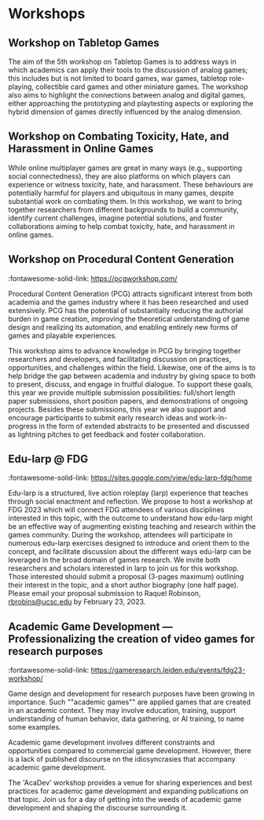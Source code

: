 # Workshops

## Workshop on Tabletop Games

The aim of the 5th workshop on Tabletop Games is to address ways in which
academics can apply their tools to the discussion of analog games; this
includes but is not limited to board games, war games, tabletop role-playing,
collectible card games and other miniature games. The workshop also aims to
highlight the connections between analog and digital games, either approaching
the prototyping and playtesting aspects or exploring the hybrid dimension of
games directly influenced by the analog dimension.

## Workshop on Combating Toxicity, Hate, and Harassment in Online Games

While online multiplayer games are great in many ways (e.g., supporting
social connectedness), they are also platforms on which players can
experience or witness toxicity, hate, and harassment. These behaviours are
potentially harmful for players and ubiquitous in many games, despite
substantial work on combating them. In this workshop, we want to bring
together researchers from different backgrounds to build a community,
identify current challenges, imagine potential solutions, and foster
collaborations aiming to help combat toxicity, hate, and harassment in
online games.

## Workshop on Procedural Content Generation

:fontawesome-solid-link: <https://pcgworkshop.com/>

Procedural Content Generation (PCG) attracts significant interest from both
academia and the games industry where it has been researched and used
extensively. PCG has the potential of substantially reducing the authorial
burden in game creation, improving the theoretical understanding of game
design and realizing its automation, and enabling entirely new forms of
games and playable experiences.

This workshop aims to advance knowledge in PCG by bringing together
researchers and developers, and facilitating discussion on practices,
opportunities, and challenges within the field. Likewise, one of the aims is
to help bridge the gap between academia and industry by giving space to both
to present, discuss, and engage in fruitful dialogue. To support these goals,
this year we provide multiple submission possibilities: full/short length
paper submissions, short position papers, and demonstrations of ongoing
projects. Besides these submissions, this year we also support and encourage
participants to submit early research ideas and work-in-progress in the form
of extended abstracts to be presented and discussed as lightning pitches to
get feedback and foster collaboration.

## Edu-larp @ FDG

:fontawesome-solid-link: <https://sites.google.com/view/edu-larp-fdg/home>

Edu-larp is a structured, live action roleplay (larp) experience that
teaches through social enactment and reflection. We propose to host a
workshop at FDG 2023 which will connect FDG attendees of various disciplines
interested in this topic, with the outcome to understand how edu-larp might
be an effective way of augmenting existing teaching and research within the
games community. During the workshop, attendees will participate in numerous
edu-larp exercises designed to introduce and orient them to the concept, and
facilitate discussion about the different ways edu-larp can be leveraged in
the broad domain of games research. We invite both researchers and scholars
interested in larp to join us for this workshop. Those interested should
submit a proposal (3-pages maximum) outlining their interest in the topic,
and a short author biography (one half page). Please email your proposal
submission to Raquel Robinson, rbrobins@ucsc.edu by February 23, 2023.

## Academic Game Development — Professionalizing the creation of video games for research purposes

:fontawesome-solid-link: <https://gameresearch.leiden.edu/events/fdg23-workshop/>

Game design and development for research purposes have been growing in
importance. Such ""academic games"" are applied games that are created in an
academic context. They may involve education, training, support understanding
of human behavior, data gathering, or AI training, to name some examples.

Academic game development involves different constraints and opportunities
compared to commercial game development. However, there is a lack of published
discourse on the idiosyncrasies that accompany academic game development.

The 'AcaDev' workshop provides a venue for sharing experiences and best
practices for academic game development and expanding publications on that
topic. Join us for a day of getting into the weeds of academic game
development and shaping the discourse surrounding it.

